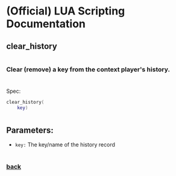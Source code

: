 
# (Official) LUA Scripting Documentation

## clear_history
#
### Clear (remove) a key from the context player's history.
#
Spec:
```lua
clear_history(
	key)
```
#
## Parameters:
- `key:` The key/name of the history record
#
### [back](../history)

